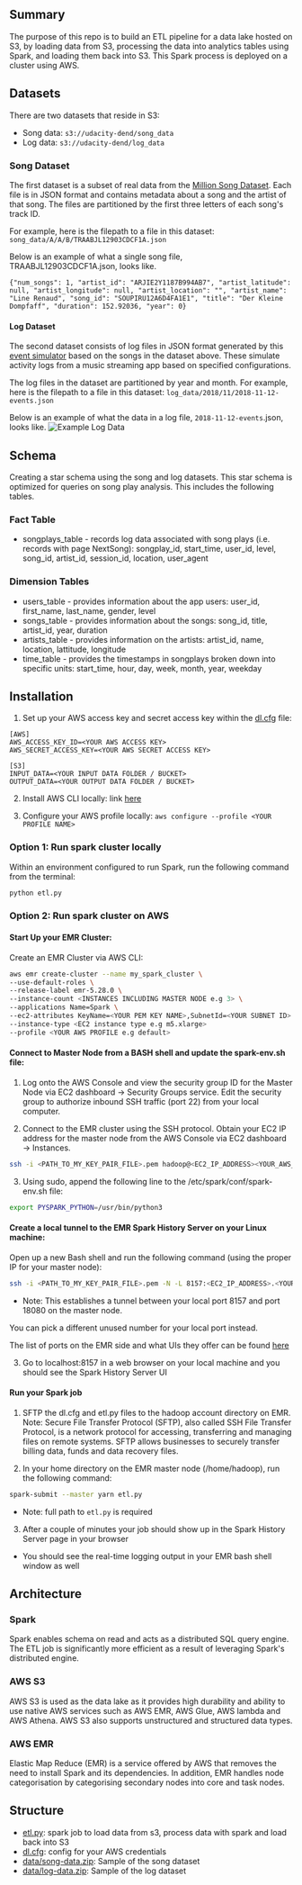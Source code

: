## Summary
The purpose of this repo is to build an ETL pipeline for a data lake hosted on S3, by loading data from S3, processing the data into analytics tables using Spark, and loading them back into S3. This Spark process is deployed on a cluster using AWS. 

## Datasets

There are two datasets that reside in S3:

- Song data: `s3://udacity-dend/song_data`
- Log data: `s3://udacity-dend/log_data`

### Song Dataset

The first dataset is a subset of real data from the [Million Song Dataset](https://labrosa.ee.columbia.edu/millionsong/). Each file is in JSON format and contains metadata about a song and the artist of that song. The files are partitioned by the first three letters of each song's track ID. 

For example, here is the filepath to a file in this dataset: `song_data/A/A/B/TRAABJL12903CDCF1A.json`

Below is an example of what a single song file, TRAABJL12903CDCF1A.json, looks like.

```{"num_songs": 1, "artist_id": "ARJIE2Y1187B994AB7", "artist_latitude": null, "artist_longitude": null, "artist_location": "", "artist_name": "Line Renaud", "song_id": "SOUPIRU12A6D4FA1E1", "title": "Der Kleine Dompfaff", "duration": 152.92036, "year": 0}```


#### Log Dataset

The second dataset consists of log files in JSON format generated by this [event simulator](https://github.com/Interana/eventsim) based on the songs in the dataset above. These simulate activity logs from a music streaming app based on specified configurations.

The log files in the dataset are partitioned by year and month. For example, here is the filepath to a file in this dataset:
`log_data/2018/11/2018-11-12-events.json`

Below is an example of what the data in a log file, `2018-11-12-events`.json, looks like.
![Example Log Data](images/example_log_data.png)

## Schema 

Creating a star schema using the song and log datasets. This star schema is optimized for queries on song play analysis. This includes the following tables.

### Fact Table
* songplays_table - records log data associated with song plays (i.e. records with page NextSong): songplay_id, start_time, user_id, level, song_id, artist_id, session_id, location, user_agent

### Dimension Tables
* users_table - provides information about the app users: user_id, first_name, last_name, gender, level
* songs_table - provides information about the songs: song_id, title, artist_id, year, duration
* artists_table - provides information on the artists: artist_id, name, location, lattitude, longitude
* time_table - provides the timestamps in songplays broken down into specific units: start_time, hour, day, week, month, year, weekday

## Installation

1. Set up your AWS access key and secret access key within the [dl.cfg](dl.cfg) file:

```config
[AWS]
AWS_ACCESS_KEY_ID=<YOUR AWS ACCESS KEY>
AWS_SECRET_ACCESS_KEY=<YOUR AWS SECRET ACCESS KEY>

[S3]
INPUT_DATA=<YOUR INPUT DATA FOLDER / BUCKET>
OUTPUT_DATA=<YOUR OUTPUT DATA FOLDER / BUCKET>
```

2. Install AWS CLI locally: link [here](https://docs.aws.amazon.com/cli/latest/userguide/cli-chap-install.html)

3. Configure your AWS profile locally: `aws configure --profile <YOUR PROFILE NAME>`
    
### Option 1: Run spark cluster locally

Within an environment configured to run Spark, run the following command from the terminal:

```bash
python etl.py
```

### Option 2: Run spark cluster on AWS

#### Start Up your EMR Cluster:

Create an EMR Cluster via AWS CLI:

```bash
aws emr create-cluster --name my_spark_cluster \ 
--use-default-roles \
--release-label emr-5.28.0 \
--instance-count <INSTANCES INCLUDING MASTER NODE e.g 3> \
--applications Name=Spark \
--ec2-attributes KeyName=<YOUR PEM KEY NAME>,SubnetId=<YOUR SUBNET ID> \
--instance-type <EC2 instance type e.g m5.xlarge>
--profile <YOUR AWS PROFILE e.g default>
```

#### Connect to Master Node from a BASH shell and update the spark-env.sh file:

1. Log onto the AWS Console and view the security group ID for the Master Node via EC2 dashboard → Security Groups service. Edit the security group to authorize inbound SSH traffic (port 22) from your local computer.

2. Connect to the EMR cluster using the SSH protocol. Obtain your EC2 IP address for the master node from the AWS Console via EC2 dashboard → Instances.

```bash
ssh -i <PATH_TO_MY_KEY_PAIR_FILE>.pem hadoop@<EC2_IP_ADDRESS><YOUR_AWS_REGION>.compute.amazonaws.com
```

3. Using sudo, append the following line to the /etc/spark/conf/spark-env.sh file:

```bash
export PYSPARK_PYTHON=/usr/bin/python3
```

#### Create a local tunnel to the EMR Spark History Server on your Linux machine:

Open up a new Bash shell and run the following command (using the proper IP for your master node):

```bash
ssh -i <PATH_TO_MY_KEY_PAIR_FILE>.pem -N -L 8157:<EC2_IP_ADDRESS>.<YOUR_AWS_REGION>.compute.amazonaws.com:18080 hadoop@<EC2_IP_ADDRESS>.<YOUR_AWS_REGION>.compute.amazonaws.com
```

- Note: This establishes a tunnel between your local port 8157 and port 18080 on the master node.

You can pick a different unused number for your local port instead.

The list of ports on the EMR side and what UIs they offer can be found [here](https://docs.aws.amazon.com/emr/latest/ManagementGuide/emr-web-interfaces.html)

3. Go to localhost:8157 in a web browser on your local machine and you should see the Spark History Server UI

#### Run your Spark job

1. SFTP the dl.cfg and etl.py files to the hadoop account directory on EMR. Note: 
Secure File Transfer Protocol (SFTP), also called SSH File Transfer Protocol, is a network protocol for accessing, transferring and managing files on remote systems. SFTP allows businesses to securely transfer billing data, funds and data recovery files.

2. In your home directory on the EMR master node (/home/hadoop), run the following command:

```bash
spark-submit --master yarn etl.py
```

- Note: full path to `etl.py` is required

3. After a couple of minutes your job should show up in the Spark History Server page in your browser

- You should see the real-time logging output in your EMR bash shell window as well


## Architecture

### Spark

Spark enables schema on read and acts as a distributed SQL query engine. The ETL job is significantly more efficient as a result of leveraging Spark's distributed engine.


### AWS S3

AWS S3 is used as the data lake as it provides high durability and ability to use native AWS services such as AWS EMR, AWS Glue, AWS lambda and AWS Athena. AWS S3 also supports unstructured and structured data types.

### AWS EMR

Elastic Map Reduce (EMR) is a service offered by AWS that removes the need to install Spark and its dependencies. In addition, EMR handles node categorisation by categorising secondary nodes into core and task nodes. 

## Structure

* [etl.py](etl.py): spark job to load data from s3, process data with spark and load back into S3
* [dl.cfg](dl.cfg): config for your AWS credentials 
* [data/song-data.zip](data/song-data.zip): Sample of the song dataset
* [data/log-data.zip](data/log-data.zip): Sample of the log dataset


